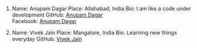 1. Name: Anupam Dagar
   Place: Allahabad, India
   Bio: I am like a code under development
   GitHub: [Anupam Dagar](https://github.com/Anupam-dagar)  
   Facebook: [Anupam Dagar](https://www.facebook.com/invincible.anupam)  
   
2. Name: Vivek Jain 
   Place: Mangalore, India
   Bio:  Learning new things everyday
   GitHub: [Vivek Jain](https://github.com/vivek-anand-jain)
